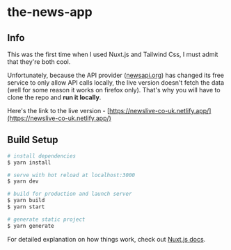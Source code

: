 # the-news-app

## Info

This was the first time when I used Nuxt.js and Tailwind Css, I must admit that they're both cool.

Unfortunately, because the API provider ([newsapi.org](http://newsapi.org/)) has changed its free service to only allow API calls locally, the live version doesn't fetch the data (well for some reason it works on firefox only). That's why you will have to clone the repo and **run it locally**.

Here's the link to the live version - [https://newslive-co-uk.netlify.app/](https://newslive-co-uk.netlify.app/)

## Build Setup

```bash
# install dependencies
$ yarn install

# serve with hot reload at localhost:3000
$ yarn dev

# build for production and launch server
$ yarn build
$ yarn start

# generate static project
$ yarn generate
```

For detailed explanation on how things work, check out [Nuxt.js docs](https://nuxtjs.org).
